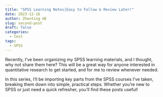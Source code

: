 ```yaml
---
title: "SPSS Learning Notes|Easy to Follow & Review Later!"
date: 2023-12-16
author: Zhenting HE
slug: second-post
draft: false
categories:
  - test
tags:
  - SPSS
---
```

Recently, I’ve been organizing my SPSS learning materials, and I thought, why not share them here? This will be a great way for anyone interested in quantitative research to get started, and for me to review whenever needed.

In this series, I’ll be importing key parts from the SPSS courses I’ve taken, breaking them down into simple, practical steps. Whether you’re new to SPSS or just need a quick refresher, you’ll find these posts useful!

